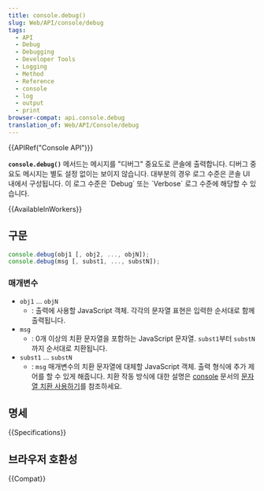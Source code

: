```yaml
---
title: console.debug()
slug: Web/API/console/debug
tags:
  - API
  - Debug
  - Debugging
  - Developer Tools
  - Logging
  - Method
  - Reference
  - console
  - log
  - output
  - print
browser-compat: api.console.debug
translation_of: Web/API/Console/debug
---
```

{{APIRef("Console API")}}

**`console.debug()`** 메서드는 메시지를 "디버그" 중요도로 콘솔에 출력합니다. 디버그 중요도 메시지는 별도 설정 없이는 보이지 않습니다. 대부분의 경우 로그 수준은 콘솔 UI 내에서 구성됩니다. 이 로그 수준은 \`Debug\` 또는 \`Verbose\` 로그 수준에 해당할 수 있습니다.

{{AvailableInWorkers}}

## 구문

```js
console.debug(obj1 [, obj2, ..., objN]);
console.debug(msg [, subst1, ..., substN]);
```

### 매개변수

- `obj1` ... `objN`
  - : 출력에 사용할 JavaScript 객체. 각각의 문자열 표현은 입력한 순서대로 함께 출력됩니다.
- `msg`
  - : 0개 이상의 치환 문자열을 포함하는 JavaScript 문자열. `subst1`부터 `substN`까지 순서대로 치환됩니다.
- `subst1` ... `substN`
  - : `msg` 매개변수의 치환 문자열에 대체할 JavaScript 객체. 출력 형식에 추가 제어를 할 수 있게 해줍니다. 치환 작동 방식에 대한 설명은 [console](/ko/docs/Web/API/console) 문서의 [문자열 치환 사용하기](/ko/docs/Web/API/console#문자열_치환_사용하기)를 참조하세요.

## 명세

{{Specifications}}

## 브라우저 호환성

{{Compat}}
